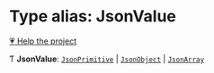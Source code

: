 # Type alias: JsonValue

[💗 Help the project](https://github.com/sponsors/panva)

Ƭ **JsonValue**: [`JsonPrimitive`](JsonPrimitive.md) \| [`JsonObject`](JsonObject.md) \| [`JsonArray`](JsonArray.md)
